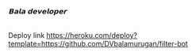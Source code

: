  <h6>𝗕𝗮𝗹𝗮 𝗱𝗲𝘃𝗲𝗹𝗼𝗽𝗲𝗿 </h6>

Deploy link
https://heroku.com/deploy?template=https://github.com/DVbalamurugan/filter-bot
